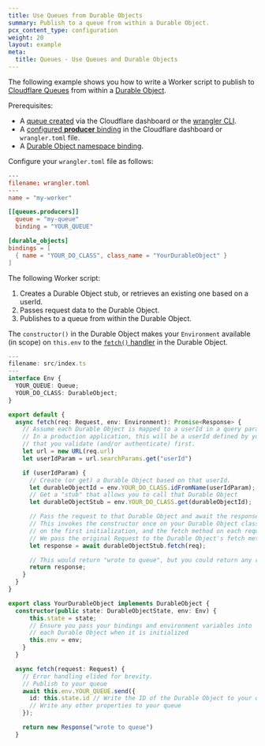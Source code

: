 ```yaml
---
title: Use Queues from Durable Objects
summary: Publish to a queue from within a Durable Object.
pcx_content_type: configuration
weight: 20
layout: example
meta:
  title: Queues - Use Queues and Durable Objects
---
```


The following example shows you how to write a Worker script to publish to [Cloudflare Queues](/queues/) from within a [Durable Object](/durable-objects/).

Prerequisites:

* A [queue created](/queues/get-started/#3-create-a-queue) via the Cloudflare dashboard or the [wrangler CLI](/workers/wrangler/install-and-update/).
* A [configured **producer** binding](/queues/reference/configuration/#producer) in the Cloudflare dashboard or `wrangler.toml` file.
* A [Durable Object namespace binding](/workers/wrangler/configuration/#durable-objects).

Configure your `wrangler.toml` file as follows:

```toml
---
filename: wrangler.toml
---
name = "my-worker"

[[queues.producers]]
  queue = "my-queue"
  binding = "YOUR_QUEUE"

[durable_objects]
bindings = [
  { name = "YOUR_DO_CLASS", class_name = "YourDurableObject" }
]
```

The following Worker script:

1. Creates a Durable Object stub, or retrieves an existing one based on a userId.
2. Passes request data to the Durable Object.
3. Publishes to a queue from within the Durable Object.

The `constructor()` in the Durable Object makes your `Environment` available (in scope) on `this.env` to the [`fetch()` handler](/durable-objects/best-practices/access-durable-objects-from-a-worker/#3-use-fetch-handler-method/) in the Durable Object.

```ts
---
filename: src/index.ts
---
interface Env {
  YOUR_QUEUE: Queue;
  YOUR_DO_CLASS: DurableObject;
}

export default {
  async fetch(req: Request, env: Environment): Promise<Response> {
    // Assume each Durable Object is mapped to a userId in a query parameter
    // In a production application, this will be a userId defined by your application
    // that you validate (and/or authenticate) first.
    let url = new URL(req.url)
    let userIdParam = url.searchParams.get("userId")

    if (userIdParam) {
      // Create (or get) a Durable Object based on that userId.
      let durableObjectId = env.YOUR_DO_CLASS.idFromName(userIdParam);
      // Get a "stub" that allows you to call that Durable Object
      let durableObjectStub = env.YOUR_DO_CLASS.get(durableObjectId);

      // Pass the request to that Durable Object and await the response
      // This invokes the constructor once on your Durable Object class (defined further down)
      // on the first initialization, and the fetch method on each request.
      // We pass the original Request to the Durable Object's fetch method
      let response = await durableObjectStub.fetch(req);

      // This would return "wrote to queue", but you could return any response.
      return response;
    }
  }
}

export class YourDurableObject implements DurableObject {
  constructor(public state: DurableObjectState, env: Env) {
      this.state = state;
      // Ensure you pass your bindings and environment variables into
      // each Durable Object when it is initialized
      this.env = env;
    }
  }

  async fetch(request: Request) {
    // Error handling elided for brevity.
    // Publish to your queue
    await this.env.YOUR_QUEUE.send({
      id: this.state.id // Write the ID of the Durable Object to your queue
      // Write any other properties to your queue
    });

    return new Response("wrote to queue")
  }
```

